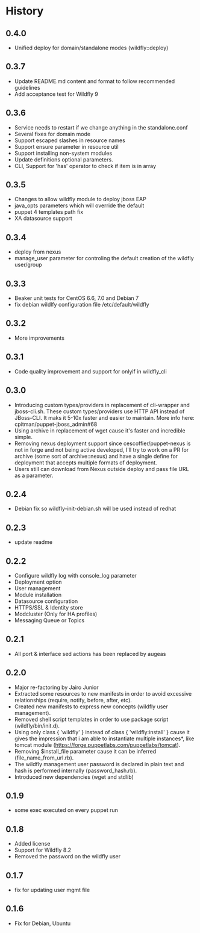 # History

## 0.4.0
- Unified deploy for domain/standalone modes (wildfly::deploy)

## 0.3.7
- Update README.md content and format to follow recommended guidelines
- Add acceptance test for Wildfly 9

## 0.3.6
- Service needs to restart if we change anything in the standalone.conf
- Several fixes for domain mode
- Support escaped slashes in resource names 
- Support ensure parameter in resource util
- Support installing non-system modules
- Update definitions optional parameters.
- CLI, Support for 'has' operator to check if item is in array

## 0.3.5
- Changes to allow wildfly module to deploy jboss EAP
- java_opts parameters which will override the default
- puppet 4 templates path fix
- XA datasource support

## 0.3.4
- deploy from nexus
- manage_user parameter for controling the default creation of the wildfly user/group

## 0.3.3
- Beaker unit tests for CentOS 6.6, 7.0 and Debian 7
- fix debian wildlfy configuration file /etc/default/wildfly

## 0.3.2
- More improvements

## 0.3.1
- Code quality improvement and support for onlyif in wildfly_cli

## 0.3.0
- Introducing custom types/providers in replacement of cli-wrapper and jboss-cli.sh. These custom types/providers use HTTP API instead of JBoss-CLI. It maks it 5-10x faster and easier to maintain. More info here: cpitman/puppet-jboss_admin#68
- Using archive in replacement of wget cause it's faster and incredible simple.
- Removing nexus deployment support since cescoffier/puppet-nexus is not in forge and not being active developed, I'll try to work on a PR for archive (some sort of archive::nexus) and have a single define for deployment that accepts multiple formats of deployment.
- Users still can download from Nexus outside deploy and pass file URL as a parameter.

## 0.2.4
- Debian fix so wildfly-init-debian.sh will be used instead of redhat

## 0.2.3
- update readme

## 0.2.2
- Configure wildfly log with console_log parameter
- Deployment option
- User management
- Module installation
- Datasource configuration
- HTTPS/SSL & Identity store
- Modcluster (Only for HA profiles)
- Messaging Queue or Topics

## 0.2.1
- All port & interface sed actions has been replaced by augeas

## 0.2.0
- Major re-factoring by Jairo Junior
- Extracted some resources to new manifests in order to avoid excessive relationships (require, notify, before, after, etc).
- Created new manifests to express new concepts (wildfly user management).
- Removed shell script templates in order to use package script (wildfly/bin/init.d).
- Using only class { 'wildfly' } instead of class { 'wildfly:install' } cause it gives the impression that i am able to instantiate multiple instances*, like tomcat module (https://forge.puppetlabs.com/puppetlabs/tomcat).
- Removing $install_file parameter cause it can be inferred (file_name_from_url.rb).
- The wildfly management user password is declared in plain text and hash is performed internally (password_hash.rb).
- Introduced new dependencies (wget and stdlib)

## 0.1.9
- some exec executed on every puppet run

## 0.1.8
- Added license
- Support for Wildfly 8.2
- Removed the password on the wildfly user

## 0.1.7
- fix for updating user mgmt file

## 0.1.6
- Fix for Debian, Ubuntu